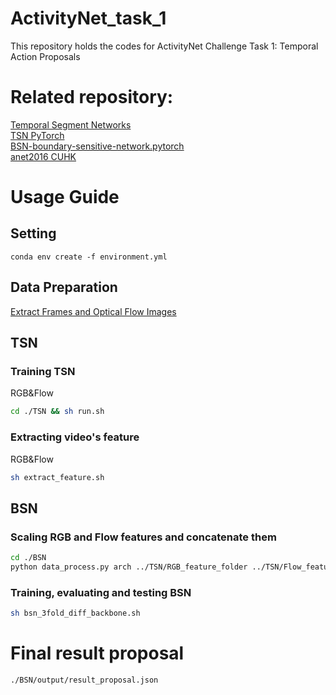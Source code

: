 # ActivityNet_task_1
This repository holds the codes for ActivityNet Challenge Task 1: Temporal Action Proposals   
# Related repository:
[Temporal Segment Networks][TSN]  
[TSN PyTorch][TSN_pytorch]  
[BSN-boundary-sensitive-network.pytorch][BSN]  
[anet2016 CUHK][CUHK_anet]

# Usage Guide
## Setting
```
conda env create -f environment.yml
```
## Data Preparation
[Extract Frames and Optical Flow Images][Extract Frames and Optical Flow Images]
## TSN
### Training TSN
RGB&Flow
```bash
cd ./TSN && sh run.sh
```
### Extracting video's feature
RGB&Flow
```bash
sh extract_feature.sh
```
## BSN
### Scaling RGB and Flow features and concatenate them
```bash
cd ./BSN
python data_process.py arch ../TSN/RGB_feature_folder ../TSN/Flow_feature_folder num_works
```
### Training, evaluating and testing BSN
```bash
sh bsn_3fold_diff_backbone.sh
```
# Final result proposal
```bash
./BSN/output/result_proposal.json
```










[TSN]:https://github.com/yjxiong/temporal-segment-networks
[TSN_pytorch]:https://github.com/yjxiong/tsn-pytorch
[BSN]:https://github.com/wzmsltw/BSN-boundary-sensitive-network.pytorch#prerequisites
[CUHK_anet]:https://github.com/yjxiong/anet2016-cuhk
[Extract Frames and Optical Flow Images]:https://github.com/yjxiong/temporal-segment-networks#extract-frames-and-optical-flow-images